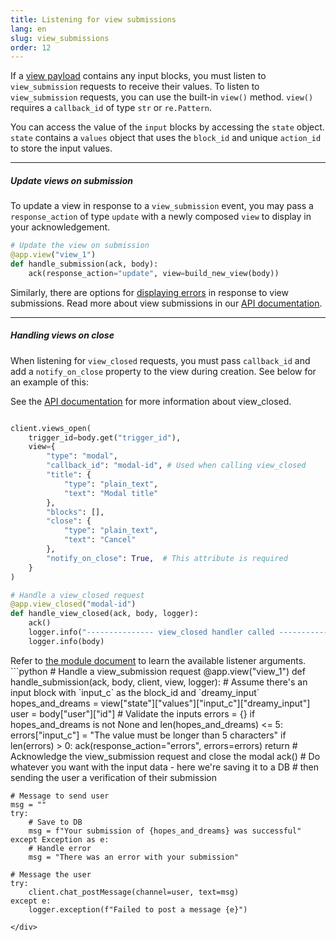 ```yaml
---
title: Listening for view submissions
lang: en
slug: view_submissions
order: 12
---
```


<div class="section-content">

If a <a href="https://api.slack.com/reference/block-kit/views">view payload</a> contains any input blocks, you must listen to `view_submission` requests to receive their values. To listen to `view_submission` requests, you can use the built-in `view()` method. `view()` requires a `callback_id` of type `str` or `re.Pattern`.

You can access the value of the `input` blocks by accessing the `state` object. `state` contains a `values` object that uses the `block_id` and unique `action_id` to store the input values.

---

##### Update views on submission

To update a view in response to a `view_submission` event, you may pass a `response_action` of type `update` with a newly composed `view` to display in your acknowledgement.

```python
# Update the view on submission 
@app.view("view_1")
def handle_submission(ack, body):
    ack(response_action="update", view=build_new_view(body))
```
Similarly, there are options for [displaying errors](https://api.slack.com/surfaces/modals/using#displaying_errors) in response to view submissions.
Read more about view submissions in our <a href="https://api.slack.com/surfaces/modals/using#handling_submissions">API documentation</a>.

---

##### Handling views on close

When listening for `view_closed` requests, you must pass `callback_id` and add a `notify_on_close` property to the view during creation. See below for an example of this:

See the <a href="https://api.slack.com/surfaces/modals/using#modal_cancellations">API documentation</a> for more information about view_closed.

```python

client.views_open(
    trigger_id=body.get("trigger_id"),
    view={
        "type": "modal",
        "callback_id": "modal-id", # Used when calling view_closed
        "title": {
            "type": "plain_text",
            "text": "Modal title"
        },
        "blocks": [],
        "close": {
            "type": "plain_text",
            "text": "Cancel"
        },
        "notify_on_close": True,  # This attribute is required
    }
)

# Handle a view_closed request
@app.view_closed("modal-id")
def handle_view_closed(ack, body, logger):
    ack()
    logger.info("--------------- view_closed handler called ---------------")
    logger.info(body)
```

</div>

<div>
<span class="annotation">Refer to <a href="https://slack.dev/bolt-python/api-docs/slack_bolt/kwargs_injection/args.html" target="_blank">the module document</a> to learn the available listener arguments.</span>
```python
# Handle a view_submission request
@app.view("view_1")
def handle_submission(ack, body, client, view, logger):
    # Assume there's an input block with `input_c` as the block_id and `dreamy_input`
    hopes_and_dreams = view["state"]["values"]["input_c"]["dreamy_input"]
    user = body["user"]["id"]
    # Validate the inputs
    errors = {}
    if hopes_and_dreams is not None and len(hopes_and_dreams) <= 5:
        errors["input_c"] = "The value must be longer than 5 characters"
    if len(errors) > 0:
        ack(response_action="errors", errors=errors)
        return
    # Acknowledge the view_submission request and close the modal
    ack()
    # Do whatever you want with the input data - here we're saving it to a DB
    # then sending the user a verification of their submission

    # Message to send user
    msg = ""
    try:
        # Save to DB
        msg = f"Your submission of {hopes_and_dreams} was successful"
    except Exception as e:
        # Handle error
        msg = "There was an error with your submission"

    # Message the user
    try:
        client.chat_postMessage(channel=user, text=msg)
    except e:
        logger.exception(f"Failed to post a message {e}")
```
</div>